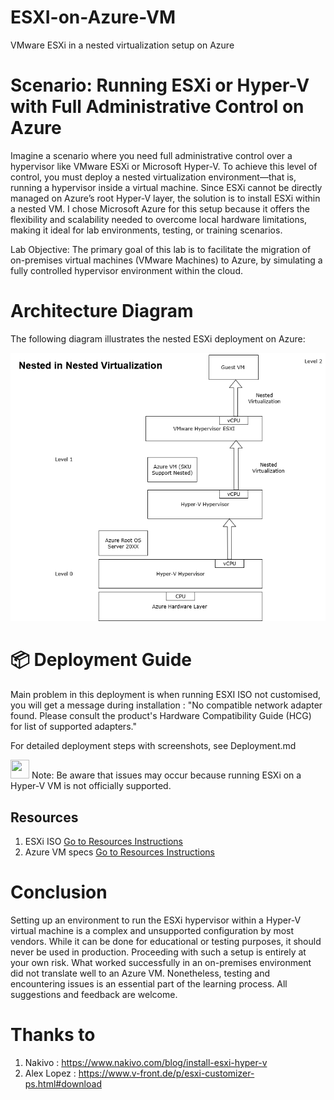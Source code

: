 # ESXI-on-Azure-VM
VMware ESXi in a nested virtualization setup on Azure

# Scenario: Running ESXi or Hyper-V with Full Administrative Control on Azure

Imagine a scenario where you need full administrative control over a hypervisor like VMware ESXi or Microsoft Hyper-V. To achieve this level of control, you must deploy a nested virtualization environment—that is, running a hypervisor inside a virtual machine.
Since ESXi cannot be directly managed on Azure’s root Hyper-V layer, the solution is to install ESXi within a nested VM. I chose Microsoft Azure for this setup because it offers the flexibility and scalability needed to overcome local hardware limitations, making it ideal for lab environments, testing, or training scenarios. 

Lab Objective:
The primary goal of this lab is to facilitate the migration of on-premises virtual machines (VMware Machines) to Azure, by simulating a fully controlled hypervisor environment within the cloud.

# Architecture Diagram

The following diagram illustrates the nested ESXi deployment on Azure:

![Architecture Diagram](images/Architecture-Diagram.png)

# 📦 Deployment Guide
Main problem in this deployment is when running ESXI ISO not customised, you will get a message during installation :
"No compatible network adapter found. Please consult the product's Hardware Compatibility Guide (HCG) for list of supported adapters." 


For detailed deployment steps with screenshots, see Deployment.md

<img width="30" height="30" src="https://github.com/user-attachments/assets/8f3fccee-4ff8-4f7e-8d40-ef66d415a724"/> Note: Be aware that issues may occur because running ESXi on a Hyper-V VM is not officially supported.

## Resources 

1. ESXi ISO [Go to Resources Instructions](Resources.md)
2. Azure VM specs [Go to Resources Instructions](Resources.md)


  
# Conclusion
Setting up an environment to run the ESXi hypervisor within a Hyper-V virtual machine is a complex and unsupported configuration by most vendors. While it can be done for educational or testing purposes, it should never be used in production. Proceeding with such a setup is entirely at your own risk. What worked successfully in an on-premises environment did not translate well to an Azure VM. Nonetheless, testing and encountering issues is an essential part of the learning process. All suggestions and feedback are welcome.

# Thanks to
1. Nakivo : https://www.nakivo.com/blog/install-esxi-hyper-v
2. Alex Lopez : https://www.v-front.de/p/esxi-customizer-ps.html#download
